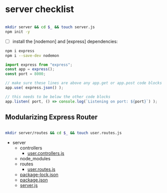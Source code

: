 # server checklist


```bash

mkdir server && cd $_ && touch server.js
npm init -y
```

- [ ] install the [nodemon] and [express] dependencies:

```bash
npm i express
npm i --save-dev nodemon
```

```javascript
import express from "express";
const app = express();
const port = 8000;
```

```javascript
// make sure these lines are above any app.get or app.post code blocks
app.use( express.json() );
```


```javascript
// this needs to be below the other code blocks
app.listen( port, () => console.log(`Listening on port: ${port}`) );
```


## Modularizing Express Router
```bash

mkdir server/routes && cd $_ && touch user.routes.js
```

- server
  - controllers
    - [user.controllers.js](./server/controllers/user.controllers.js)
  - node_modules
  - routes
    - [user.routes.js](./server/routes/user.routes.js)
  - [package-lock.json](./server/package-lock.json)
  - [package.json](./server/package.json)
  - [server.js](./server/server.js)